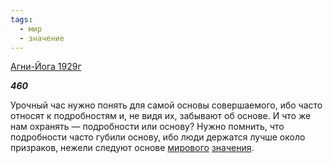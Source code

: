 ```yaml
---
tags:
  - мир
  - значение
---
```

[Агни-Йога 1929г](https://127.0.0.1:4002/agni/1929)

___460___

Урочный час нужно понять для самой основы совершаемого, ибо часто относят к подробностям и, не видя их, забывают об основе. И что же нам охранять — подробности или основу? Нужно помнить, что подробности часто губили основу, ибо люди держатся лучше около призраков, нежели следуют основе [мирового](../../../tags/#мир) [значения](../../../tags/#значение).